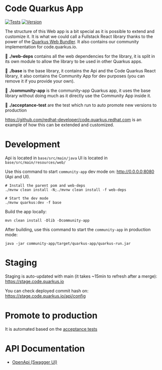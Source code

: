 # Code Quarkus App

 [![Tests](https://github.com/quarkusio/code.quarkus.io/actions/workflows/build.actions.yml/badge.svg)](https://github.com/quarkusio/code.quarkus.io/actions/workflows/build.actions.yml) [![Version](https://img.shields.io/maven-central/v/io.quarkus.code/code-quarkus?logo=apache-maven&style=flat-square)](https://search.maven.org/artifact/io.quarkus.code/code-quarkus)

The structure of this Web app is a bit special as it is possible to extend and customize it. It is what we could call a Fullstack React library thanks to the power of the [Quarkus Web Bundler](https://github.com/quarkiverse/quarkus-web-bundler). It also contains our community implementation for code.quarkus.io.

📁  **./web-deps** contains all the web dependencies for the library, it is split in its own module to allow the library to be used in other Quarkus apps.

📁  **./base** is the base library, it contains the Api and the Code Quarkus React library, it also contains the Community App for dev purposes (you can remove it if you provide your own).

📁  **./community-app** is the community-app Quarkus app, it uses the base library without doing much as it directly use the Community App inside it.

📁  **./acceptance-test** are the test which run to auto promote new versions to production

https://github.com/redhat-developer/code.quarkus.redhat.com is an example of how this can be extended and customized.

# Development

Api is located in `base/src/main/java`
UI is located in `base/src/main/resources/web/`

Use this command to start `community-app` dev mode on: http://0.0.0.0:8080 (Api and UI).
```shell
# Install the parent pom and web-deps
./mvnw clean install -N;./mvnw clean install -f web-deps

# Start the dev mode
./mvnw quarkus:dev -f base
```

Build the app locally:
```shell
mvn clean install -Dlib -Dcommunity-app
```

After building, use this command to start the `community-app` in production mode:
```shell
java -jar community-app/target/quarkus-app/quarkus-run.jar
```

# Staging

Staging is auto-updated with main (it takes ~15min to refresh after a merge): https://stage.code.quarkus.io

You can check deployed commit hash on: https://stage.code.quarkus.io/api/config

# Promote to production

It is automated based on the [acceptance tests](https://github.com/quarkusio/code.quarkus.io/tree/main/acceptance-test)

# API Documentation

- [OpenApi (Swagger UI)](https://editor.swagger.io/?url=https://code.quarkus.io/q/openapi)
